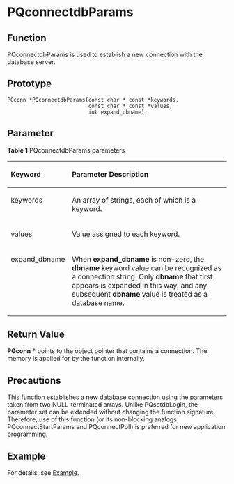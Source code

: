 # PQconnectdbParams<a name="EN-US_TOPIC_0289900592"></a>

## Function<a name="en-us_topic_0283136707_en-us_topic_0241735613_section735013014140"></a>

PQconnectdbParams is used to establish a new connection with the database server.

## Prototype<a name="en-us_topic_0283136707_en-us_topic_0241735613_section42089297235"></a>

```
PGconn *PQconnectdbParams(const char * const *keywords,
                          const char * const *values,
                          int expand_dbname);
```

## Parameter<a name="en-us_topic_0283136707_en-us_topic_0241735613_en-us_topic_0237120433_en-us_topic_0059777949_s93d4d32e284e4e32930c5a9c033b6be3"></a>

**Table  1**  PQconnectdbParams parameters

<a name="en-us_topic_0283136707_en-us_topic_0241735613_en-us_topic_0237120433_en-us_topic_0059777949_tc7d6fc98e0094dfdb438ab59460d206d"></a>
<table><thead align="left"><tr id="en-us_topic_0283136707_en-us_topic_0241735613_en-us_topic_0237120433_en-us_topic_0059777949_rb323017d53364460aff9e3ccc9832912"><th class="cellrowborder" valign="top" width="23.27%" id="mcps1.2.3.1.1"><p id="en-us_topic_0283136707_en-us_topic_0241735613_en-us_topic_0237120433_en-us_topic_0059777949_ab365a224aa1841d39743aef2954b4302"><a name="en-us_topic_0283136707_en-us_topic_0241735613_en-us_topic_0237120433_en-us_topic_0059777949_ab365a224aa1841d39743aef2954b4302"></a><a name="en-us_topic_0283136707_en-us_topic_0241735613_en-us_topic_0237120433_en-us_topic_0059777949_ab365a224aa1841d39743aef2954b4302"></a><strong id="en-us_topic_0283136707_en-us_topic_0241735613_b186960471879"><a name="en-us_topic_0283136707_en-us_topic_0241735613_b186960471879"></a><a name="en-us_topic_0283136707_en-us_topic_0241735613_b186960471879"></a>Keyword</strong></p>
</th>
<th class="cellrowborder" valign="top" width="76.73%" id="mcps1.2.3.1.2"><p id="en-us_topic_0283136707_en-us_topic_0241735613_en-us_topic_0237120433_en-us_topic_0059777949_a2e4dd518264f4240a2ce290ed00efdf4"><a name="en-us_topic_0283136707_en-us_topic_0241735613_en-us_topic_0237120433_en-us_topic_0059777949_a2e4dd518264f4240a2ce290ed00efdf4"></a><a name="en-us_topic_0283136707_en-us_topic_0241735613_en-us_topic_0237120433_en-us_topic_0059777949_a2e4dd518264f4240a2ce290ed00efdf4"></a><strong id="en-us_topic_0283136707_en-us_topic_0241735613_b162052491377"><a name="en-us_topic_0283136707_en-us_topic_0241735613_b162052491377"></a><a name="en-us_topic_0283136707_en-us_topic_0241735613_b162052491377"></a>Parameter Description</strong></p>
</th>
</tr>
</thead>
<tbody><tr id="en-us_topic_0283136707_en-us_topic_0241735613_en-us_topic_0237120433_en-us_topic_0059777949_r13b05b59c65f4a8fb1f61880b8a41c0e"><td class="cellrowborder" valign="top" width="23.27%" headers="mcps1.2.3.1.1 "><p id="en-us_topic_0283136707_en-us_topic_0241735613_en-us_topic_0237120433_en-us_topic_0059777949_ac3f3037f05bb4b6a98ea3fe0a2291a46"><a name="en-us_topic_0283136707_en-us_topic_0241735613_en-us_topic_0237120433_en-us_topic_0059777949_ac3f3037f05bb4b6a98ea3fe0a2291a46"></a><a name="en-us_topic_0283136707_en-us_topic_0241735613_en-us_topic_0237120433_en-us_topic_0059777949_ac3f3037f05bb4b6a98ea3fe0a2291a46"></a>keywords</p>
</td>
<td class="cellrowborder" valign="top" width="76.73%" headers="mcps1.2.3.1.2 "><p id="en-us_topic_0283136707_en-us_topic_0241735613_p17295102954917"><a name="en-us_topic_0283136707_en-us_topic_0241735613_p17295102954917"></a><a name="en-us_topic_0283136707_en-us_topic_0241735613_p17295102954917"></a>An array of strings, each of which is a keyword.</p>
</td>
</tr>
<tr id="en-us_topic_0283136707_en-us_topic_0241735613_en-us_topic_0237120433_en-us_topic_0059777949_r3191b8b205a145c9b4388d6bf3b1482e"><td class="cellrowborder" valign="top" width="23.27%" headers="mcps1.2.3.1.1 "><p id="en-us_topic_0283136707_en-us_topic_0241735613_en-us_topic_0237120433_en-us_topic_0059777949_a7200a79355ae424c82fc839022a66d25"><a name="en-us_topic_0283136707_en-us_topic_0241735613_en-us_topic_0237120433_en-us_topic_0059777949_a7200a79355ae424c82fc839022a66d25"></a><a name="en-us_topic_0283136707_en-us_topic_0241735613_en-us_topic_0237120433_en-us_topic_0059777949_a7200a79355ae424c82fc839022a66d25"></a>values</p>
</td>
<td class="cellrowborder" valign="top" width="76.73%" headers="mcps1.2.3.1.2 "><p id="en-us_topic_0283136707_en-us_topic_0241735613_p17291729154911"><a name="en-us_topic_0283136707_en-us_topic_0241735613_p17291729154911"></a><a name="en-us_topic_0283136707_en-us_topic_0241735613_p17291729154911"></a>Value assigned to each keyword.</p>
</td>
</tr>
<tr id="en-us_topic_0283136707_en-us_topic_0241735613_en-us_topic_0237120433_en-us_topic_0059777949_r0c1b3c0fafbf4d7f8dcad213939dd18d"><td class="cellrowborder" valign="top" width="23.27%" headers="mcps1.2.3.1.1 "><p id="en-us_topic_0283136707_en-us_topic_0241735613_en-us_topic_0237120433_en-us_topic_0059777949_a63582017c4844cdbb0164922a51fc64e"><a name="en-us_topic_0283136707_en-us_topic_0241735613_en-us_topic_0237120433_en-us_topic_0059777949_a63582017c4844cdbb0164922a51fc64e"></a><a name="en-us_topic_0283136707_en-us_topic_0241735613_en-us_topic_0237120433_en-us_topic_0059777949_a63582017c4844cdbb0164922a51fc64e"></a>expand_dbname</p>
</td>
<td class="cellrowborder" valign="top" width="76.73%" headers="mcps1.2.3.1.2 "><p id="en-us_topic_0283136707_en-us_topic_0241735613_p5288132920499"><a name="en-us_topic_0283136707_en-us_topic_0241735613_p5288132920499"></a><a name="en-us_topic_0283136707_en-us_topic_0241735613_p5288132920499"></a>When <strong id="en-us_topic_0283136707_en-us_topic_0241735613_b41801547117"><a name="en-us_topic_0283136707_en-us_topic_0241735613_b41801547117"></a><a name="en-us_topic_0283136707_en-us_topic_0241735613_b41801547117"></a>expand_dbname</strong> is non-zero, the <strong id="en-us_topic_0283136707_en-us_topic_0241735613_b1033141110127"><a name="en-us_topic_0283136707_en-us_topic_0241735613_b1033141110127"></a><a name="en-us_topic_0283136707_en-us_topic_0241735613_b1033141110127"></a>dbname</strong> keyword value can be recognized as a connection string. Only <strong id="en-us_topic_0283136707_en-us_topic_0241735613_b20723151951413"><a name="en-us_topic_0283136707_en-us_topic_0241735613_b20723151951413"></a><a name="en-us_topic_0283136707_en-us_topic_0241735613_b20723151951413"></a>dbname</strong> that first appears is expanded in this way, and any subsequent <strong id="en-us_topic_0283136707_en-us_topic_0241735613_b28441181515"><a name="en-us_topic_0283136707_en-us_topic_0241735613_b28441181515"></a><a name="en-us_topic_0283136707_en-us_topic_0241735613_b28441181515"></a>dbname</strong> value is treated as a database name.</p>
</td>
</tr>
</tbody>
</table>

## Return Value<a name="en-us_topic_0283136707_en-us_topic_0241735613_en-us_topic_0237120433_en-us_topic_0059777949_s25d37c96151c49ef8117dc53bda2bf2c"></a>

**PGconn \***  points to the object pointer that contains a connection. The memory is applied for by the function internally.

## Precautions<a name="en-us_topic_0283136707_en-us_topic_0241735613_en-us_topic_0237120433_en-us_topic_0059777949_sb1b6942996a64e589fdfdfb1c00fa519"></a>

This function establishes a new database connection using the parameters taken from two NULL-terminated arrays. Unlike PQsetdbLogin, the parameter set can be extended without changing the function signature. Therefore, use of this function \(or its non-blocking analogs PQconnectStartParams and PQconnectPoll\) is preferred for new application programming.

## Example<a name="en-us_topic_0283136707_en-us_topic_0241735613_en-us_topic_0237120433_en-us_topic_0059777949_s14d206561091447bbb06bac48d8fee66"></a>

For details, see  [Example](example.md).

